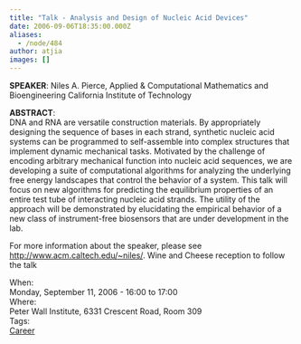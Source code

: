```yaml
---
title: "Talk - Analysis and Design of Nucleic Acid Devices"
date: 2006-09-06T18:35:00.000Z
aliases:
  - /node/484
author: atjia
images: []
---
```


<div class="field field-name-body field-type-text-with-summary field-label-hidden"><div class="field-items"><div class="field-item even"><p><strong>SPEAKER</strong>: Niles A. Pierce, Applied &amp; Computational Mathematics and Bioengineering California Institute of Technology</p>
<p><strong>ABSTRACT</strong>:<br>
DNA and RNA are versatile construction materials.  By appropriately designing the sequence of bases in each strand, synthetic nucleic acid systems can be programmed to self-assemble into complex structures that implement dynamic mechanical tasks.  Motivated by the challenge of encoding arbitrary mechanical function into nucleic acid sequences, we are developing a suite of computational algorithms for analyzing the underlying free energy landscapes that control the behavior of a system.  This talk will focus on new algorithms for predicting the equilibrium properties of an entire test tube of interacting nucleic acid strands.  The utility of the approach will be demonstrated by elucidating the empirical behavior of a new class of instrument-free biosensors that are under development in the lab.</p>
<p>For more information about the speaker, please see <a href="http://www.acm.caltech.edu/~niles/">http://www.acm.caltech.edu/~niles/</a>. Wine and Cheese reception to follow the talk</p>
<!--break--></div></div></div><div class="field field-name-field-dates field-type-datetime field-label-above"><div class="field-label">When:&#xA0;</div><div class="field-items"><div class="field-item even"><span class="date-display-single">Monday, September 11, 2006 - <span class="date-display-range"><span class="date-display-start">16:00</span> to <span class="date-display-end">17:00</span></span></span></div></div></div><div class="field field-name-field-location field-type-text field-label-above"><div class="field-label">Where:&#xA0;</div><div class="field-items"><div class="field-item even">Peter Wall Institute, 6331 Crescent Road, Room 309</div></div></div>    <footer>
    <div class="field field-name-field-tags field-type-taxonomy-term-reference field-label-above"><div class="field-label">Tags:&#xA0;</div><div class="field-items"><div class="field-item even"><a href="/career">Career</a></div></div></div>      </footer>
